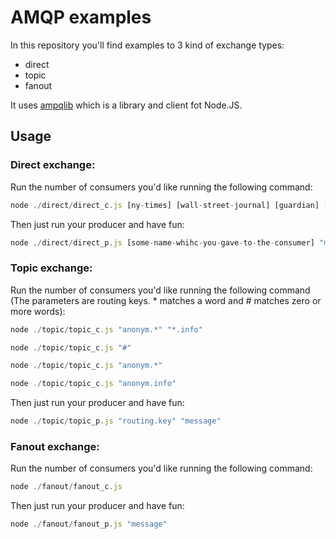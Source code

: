 # AMQP examples

In this repository you'll find examples to 3 kind of exchange types:

 * direct
 * topic
 * fanout

It uses [ampqlib](https://www.npmjs.com/package/amqplib) which is a library and client fot Node.JS.


## Usage

### Direct exchange:

Run the number of consumers you'd like running the following command:
```javascript
node ./direct/direct_c.js [ny-times] [wall-street-journal] [guardian] [any-name-you-like]
```

Then just run your producer and have fun:
```javascript
node ./direct/direct_p.js [some-name-whihc-you-gave-to-the-consumer] "message"
```

### Topic exchange:

Run the number of consumers you'd like running the following command (The parameters are routing keys. * matches a word and # matches zero or more words):
```javascript
node ./topic/topic_c.js "anonym.*" "*.info"
```
```javascript
node ./topic/topic_c.js "#"
```
```javascript
node ./topic/topic_c.js "anonym.*"
```
```javascript
node ./topic/topic_c.js "anonym.info"
```

Then just run your producer and have fun:
```javascript
node ./topic/topic_p.js "routing.key" "message"
```

### Fanout exchange:

Run the number of consumers you'd like running the following command:
```javascript
node ./fanout/fanout_c.js
```

Then just run your producer and have fun:
```javascript
node ./fanout/fanout_p.js "message"
```

